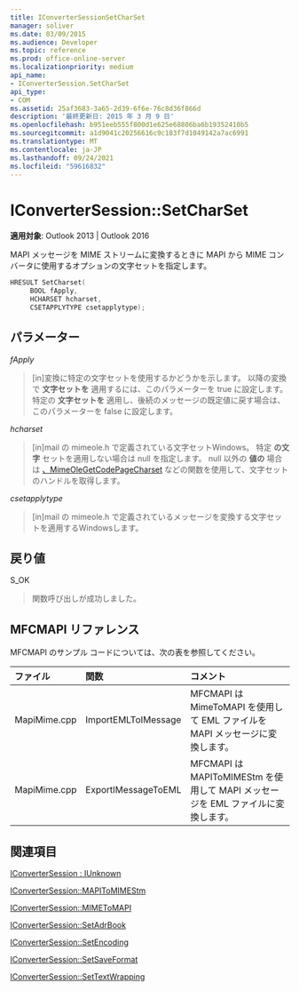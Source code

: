 ```yaml
---
title: IConverterSessionSetCharSet
manager: soliver
ms.date: 03/09/2015
ms.audience: Developer
ms.topic: reference
ms.prod: office-online-server
ms.localizationpriority: medium
api_name:
- IConverterSession.SetCharSet
api_type:
- COM
ms.assetid: 25af3683-3a65-2d39-6f6e-76c8d36f866d
description: '最終更新日: 2015 年 3 月 9 日'
ms.openlocfilehash: b951eeb555f800d1e625e68806ba6b19352410b5
ms.sourcegitcommit: a1d9041c20256616c9c183f7d1049142a7ac6991
ms.translationtype: MT
ms.contentlocale: ja-JP
ms.lasthandoff: 09/24/2021
ms.locfileid: "59616832"
---
```

# <a name="iconvertersessionsetcharset"></a>IConverterSession::SetCharSet

  
  
**適用対象**: Outlook 2013 | Outlook 2016 
  
MAPI メッセージを MIME ストリームに変換するときに MAPI から MIME コンバータに使用するオプションの文字セットを指定します。
  
```cpp
HRESULT SetCharset( 
     BOOL fApply, 
     HCHARSET hcharset, 
     CSETAPPLYTYPE csetapplytype); 
```

## <a name="parameters"></a>パラメーター

 _fApply_
  
> [in]変換に特定の文字セットを使用するかどうかを示します。 以降の変換で **文字セットを** 適用するには、このパラメーターを true に設定します。 特定の **文字セットを** 適用し、後続のメッセージの既定値に戻す場合は、このパラメーターを false に設定します。 
    
 _hcharset_
  
> [in]mail の mimeole.h で定義されている文字セットWindows。 特定 **の文字** セットを適用しない場合は null を指定します。 null 以外の **値の** 場合は [、MimeOleGetCodePageCharset](https://msdn.microsoft.com/library/ms714746%28VS.85%29.aspx) などの関数を使用して、文字セットのハンドルを取得します。 
    
 _csetapplytype_
  
> [in]mail の mimeole.h で定義されているメッセージを変換する文字セットを適用するWindowsします。
    
## <a name="return-value"></a>戻り値

S_OK
  
> 関数呼び出しが成功しました。
    
## <a name="mfcmapi-reference"></a>MFCMAPI リファレンス

MFCMAPI のサンプル コードについては、次の表を参照してください。
  
|**ファイル**|**関数**|**コメント**|
|:-----|:-----|:-----|
|MapiMime.cpp  <br/> |ImportEMLToIMessage  <br/> |MFCMAPI は MimeToMAPI を使用して EML ファイルを MAPI メッセージに変換します。  <br/> |
|MapiMime.cpp  <br/> |ExportIMessageToEML  <br/> |MFCMAPI は MAPIToMIMEStm を使用して MAPI メッセージを EML ファイルに変換します。  <br/> |
   
## <a name="see-also"></a>関連項目



[IConverterSession : IUnknown](iconvertersessioniunknown.md)
  
[IConverterSession::MAPIToMIMEStm](iconvertersession-mapitomimestm.md)
  
[IConverterSession::MIMEToMAPI](iconvertersession-mimetomapi.md)
  
[IConverterSession::SetAdrBook](iconvertersession-setadrbook.md)
  
[IConverterSession::SetEncoding](iconvertersession-setencoding.md)
  
[IConverterSession::SetSaveFormat](iconvertersession-setsaveformat.md)
  
[IConverterSession::SetTextWrapping](iconvertersession-settextwrapping.md)

